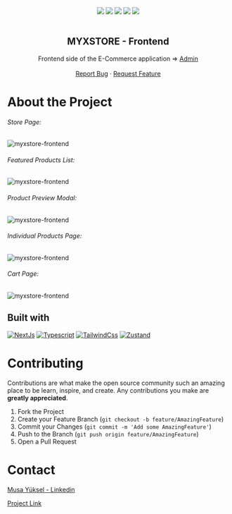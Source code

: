 <div align="center">
<a href="https://github.com/myxsan/myxstore-frontend/graphs/contributors"><img src="https://img.shields.io/github/contributors/myxsan/myxstore-frontend.svg?style=for-the-badge"></a>
<a href="https://github.com/myxsan/myxstore-frontend/network/members"><img src="https://img.shields.io/github/forks/myxsan/myxstore-frontend.svg?style=for-the-badge"></a>
<a href="https://github.com/myxsan/myxstore-frontend/stargazers"><img src="https://img.shields.io/github/stars/myxsan/myxstore-frontend.svg?style=for-the-badge"></a>
<a href="https://github.com/myxsan/myxstore-frontend/issues"><img src="https://img.shields.io/github/issues/myxsan/myxstore-frontend.svg?style=for-the-badge"></a>
<a href="https://www.linkedin.com/in/myxsan/"><img src="https://img.shields.io/badge/LinkedIn-0077B5?style=for-the-badge&logo=linkedin&logoColor=white"></a>
</div>

<br />
<p align="center">
  <h2 align="center">MYXSTORE - Frontend</h2>
  <p align="center">
  Frontend side of the E-Commerce application => <a href="https://github.com/myxsan/myxstore-admin">Admin</a>
    <br />
    <br />
    <a href="https://github.com/myxsan/myxstore-frontend/issues">Report Bug</a>
    ·
    <a href="https://github.com/myxsan/myxstore-frontend/issues">Request Feature</a>
  </p>
</p>

# About the Project

###### Store Page:
![myxstore-frontend](https://imgur.com/ExIkmXQ.png)
###### Featured Products List:
![myxstore-frontend](https://imgur.com/jtUcAeq.png)
###### Product Preview Modal:
![myxstore-frontend](https://imgur.com/SQMmL0L.png)
###### Individual Products Page:
![myxstore-frontend](https://imgur.com/qhDG5rQ.png)
###### Cart Page:
![myxstore-frontend](https://imgur.com/ld5Ubra.png)




## Built with

[![NextJs](https://img.shields.io/badge/NEXT.JS-ffffff?style=for-the-badge&logo=nextdotjs&logoColor=black)](https://nextjs.org/)
[![Typescript](https://img.shields.io/badge/Typescript-1d75be?style=for-the-badge&logo=typescript&logoColor=black)](https://www.typescriptlang.org/)
[![TailwindCss](https://img.shields.io/badge/tailwind-00b1b3?style=for-the-badge&logo=tailwindcss&logoColor=black)](https://tailwindcss.com/)
[![Zustand](https://img.shields.io/badge/zustand-0a3a50?style=for-the-badge&logo=react&logoColor=black)](https://github.com/pmndrs/zustand)

# Contributing

Contributions are what make the open source community such an amazing place to be learn, inspire, and create. Any contributions you make are **greatly appreciated**.

1. Fork the Project
2. Create your Feature Branch (`git checkout -b feature/AmazingFeature`)
3. Commit your Changes (`git commit -m 'Add some AmazingFeature'`)
4. Push to the Branch (`git push origin feature/AmazingFeature`)
5. Open a Pull Request

# Contact

[Musa Yüksel - Linkedin](https://www.linkedin.com/in/myxsan)

[Project Link](https://github.com/myxsan/myxstore-frontend)